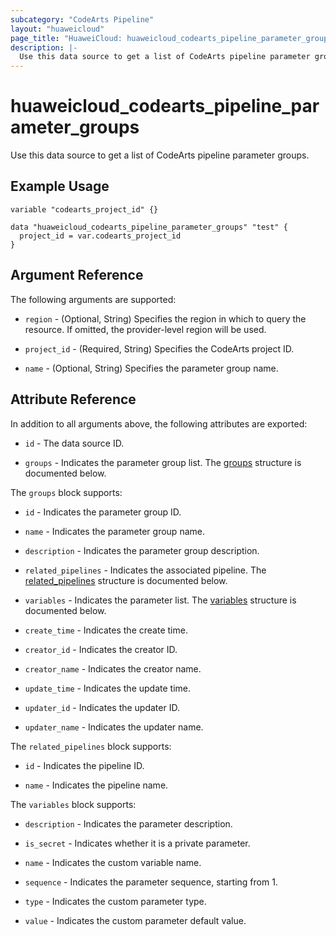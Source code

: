 ```yaml
---
subcategory: "CodeArts Pipeline"
layout: "huaweicloud"
page_title: "HuaweiCloud: huaweicloud_codearts_pipeline_parameter_groups"
description: |-
  Use this data source to get a list of CodeArts pipeline parameter groups.
---
```


# huaweicloud_codearts_pipeline_parameter_groups

Use this data source to get a list of CodeArts pipeline parameter groups.

## Example Usage

```hcl
variable "codearts_project_id" {}

data "huaweicloud_codearts_pipeline_parameter_groups" "test" {
  project_id = var.codearts_project_id
}
```

## Argument Reference

The following arguments are supported:

* `region` - (Optional, String) Specifies the region in which to query the resource.
  If omitted, the provider-level region will be used.

* `project_id` - (Required, String) Specifies the CodeArts project ID.

* `name` - (Optional, String) Specifies the parameter group name.

## Attribute Reference

In addition to all arguments above, the following attributes are exported:

* `id` - The data source ID.

* `groups` - Indicates the parameter group list.
  The [groups](#attrblock--groups) structure is documented below.

<a name="attrblock--groups"></a>
The `groups` block supports:

* `id` - Indicates the parameter group ID.

* `name` - Indicates the parameter group name.

* `description` - Indicates the parameter group description.

* `related_pipelines` - Indicates the associated pipeline.
  The [related_pipelines](#attrblock--groups--related_pipelines) structure is documented below.

* `variables` - Indicates the parameter list.
  The [variables](#attrblock--groups--variables) structure is documented below.

* `create_time` - Indicates the create time.

* `creator_id` - Indicates the creator ID.

* `creator_name` - Indicates the creator name.

* `update_time` - Indicates the update time.

* `updater_id` - Indicates the updater ID.

* `updater_name` - Indicates the updater name.

<a name="attrblock--groups--related_pipelines"></a>
The `related_pipelines` block supports:

* `id` - Indicates the pipeline ID.

* `name` - Indicates the pipeline name.

<a name="attrblock--groups--variables"></a>
The `variables` block supports:

* `description` - Indicates the parameter description.

* `is_secret` - Indicates whether it is a private parameter.

* `name` - Indicates the custom variable name.

* `sequence` - Indicates the parameter sequence, starting from 1.

* `type` - Indicates the custom parameter type.

* `value` - Indicates the custom parameter default value.
